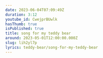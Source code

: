 ```yaml
---
date: 2023-06-04T07:09:49Z
duration: 3:12
youtube_id: CwejprBUwlk
hasThumb: true
isPublished: true
title: song for my teddy bear
around: 2023-05-01T12:00:00.000Z
slug: lih2yl7p
lyrics: teddy-bear/song-for-my-teddy-bear
---
```

